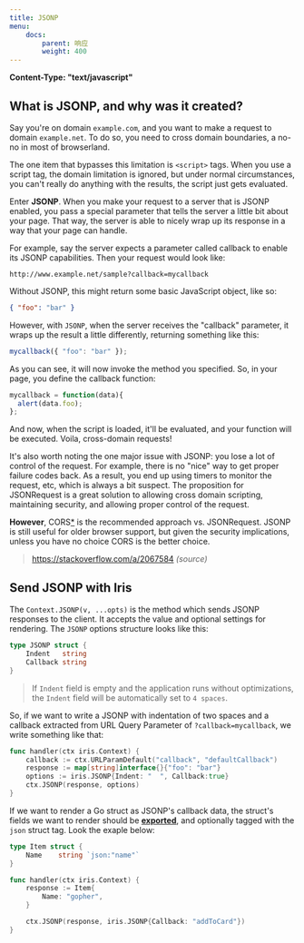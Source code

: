 ```yaml
---
title: JSONP
menu:
    docs:
        parent: 响应
        weight: 400
---
```


**Content-Type: "text/javascript"**

## What is JSONP, and why was it created?

Say you're on domain `example.com`, and you want to make a request to domain `example.net`. To do so, you need to cross domain boundaries, a no-no in most of browserland.

The one item that bypasses this limitation is `<script>` tags. When you use a script tag, the domain limitation is ignored, but under normal circumstances, you can't really do anything with the results, the script just gets evaluated.

Enter **JSONP**. When you make your request to a server that is JSONP enabled, you pass a special parameter that tells the server a little bit about your page. That way, the server is able to nicely wrap up its response in a way that your page can handle.

For example, say the server expects a parameter called callback to enable its JSONP capabilities. Then your request would look like:

```
http://www.example.net/sample?callback=mycallback
```

Without JSONP, this might return some basic JavaScript object, like so:
```json
{ "foo": "bar" }
```

However, with `JSONP`, when the server receives the "callback" parameter, it wraps up the result a little differently, returning something like this:

```js
mycallback({ "foo": "bar" });
```

As you can see, it will now invoke the method you specified. So, in your page, you define the callback function:

```js
mycallback = function(data){
  alert(data.foo);
};
```

And now, when the script is loaded, it'll be evaluated, and your function will be executed. Voila, cross-domain requests!

It's also worth noting the one major issue with JSONP: you lose a lot of control of the request. For example, there is no "nice" way to get proper failure codes back. As a result, you end up using timers to monitor the request, etc, which is always a bit suspect. The proposition for JSONRequest is a great solution to allowing cross domain scripting, maintaining security, and allowing proper control of the request.

**However**, CORS[*](https://github.com/kataras/iris/tree/master/_examples/auth/cors) is the recommended approach vs. JSONRequest. JSONP is still useful for older browser support, but given the security implications, unless you have no choice CORS is the better choice.

> https://stackoverflow.com/a/2067584 _(source)_

## Send JSONP with Iris

The `Context.JSONP(v, ...opts)` is the method which sends JSONP responses to the client. It accepts the value and optional settings for rendering. The `JSONP` options structure looks like this:

```go
type JSONP struct {
	Indent   string
	Callback string
}
```

> If `Indent` field is empty and the application runs without optimizations, the `Indent` field will be automatically set to `4 spaces`.

So, if we want to write a JSONP with indentation of two spaces and a callback extracted from URL Query Parameter of `?callback=mycallback`, we write something like that:

```go
func handler(ctx iris.Context) {
    callback := ctx.URLParamDefault("callback", "defaultCallback")
    response := map[string]interface{}{"foo": "bar"}
    options := iris.JSONP{Indent: "  ", Callback:true}
    ctx.JSONP(response, options)
}
```

If we want to render a Go struct as JSONP's callback data, the struct's fields we want to render should be **[exported](https://tour.golang.org/basics/3)**, and optionally tagged with the `json` struct tag. Look the exaple below:

```go
type Item struct {
    Name    string `json:"name"`
}

func handler(ctx iris.Context) {
    response := Item{
        Name: "gopher",
    }

    ctx.JSONP(response, iris.JSONP{Callback: "addToCard"})
}
```
